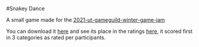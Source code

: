 #Snakey Dance

A small game made for the [2021-ut-gameguild-winter-game-jam](https://itch.io/jam/2021-ut-gameguild-winter-game-jam)


You can download it [here](https://itch.io/jam/2021-ut-gameguild-winter-game-jam/rate/1409093) and see its place in the ratings [here](https://utwentegameguild.wixsite.com/results), it scored first in 3 categories as rated per participants.
